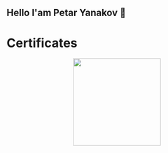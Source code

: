 ## Hello I'am Petar Yanakov 👋

# Certificates

<div align="center">
  <img src="https://github.com/user-attachments/assets/4fcd36bc-dc90-4e96-b264-cb07f837ba48" width="200" height="auto" />
</div>
